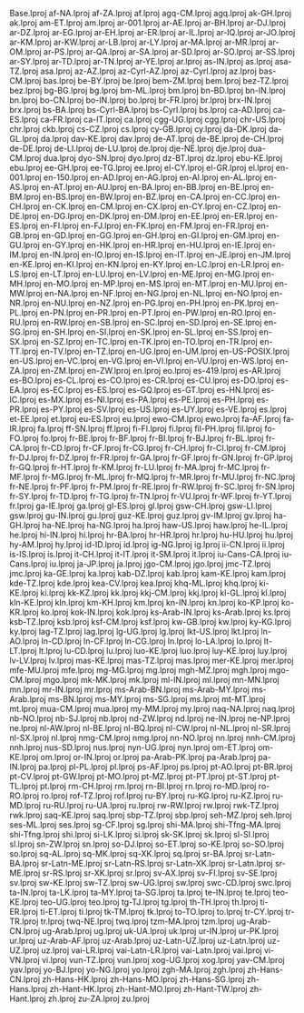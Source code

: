 Base.lproj
af-NA.lproj
af-ZA.lproj
af.lproj
agq-CM.lproj
agq.lproj
ak-GH.lproj
ak.lproj
am-ET.lproj
am.lproj
ar-001.lproj
ar-AE.lproj
ar-BH.lproj
ar-DJ.lproj
ar-DZ.lproj
ar-EG.lproj
ar-EH.lproj
ar-ER.lproj
ar-IL.lproj
ar-IQ.lproj
ar-JO.lproj
ar-KM.lproj
ar-KW.lproj
ar-LB.lproj
ar-LY.lproj
ar-MA.lproj
ar-MR.lproj
ar-OM.lproj
ar-PS.lproj
ar-QA.lproj
ar-SA.lproj
ar-SD.lproj
ar-SO.lproj
ar-SS.lproj
ar-SY.lproj
ar-TD.lproj
ar-TN.lproj
ar-YE.lproj
ar.lproj
as-IN.lproj
as.lproj
asa-TZ.lproj
asa.lproj
az-AZ.lproj
az-Cyrl-AZ.lproj
az-Cyrl.lproj
az.lproj
bas-CM.lproj
bas.lproj
be-BY.lproj
be.lproj
bem-ZM.lproj
bem.lproj
bez-TZ.lproj
bez.lproj
bg-BG.lproj
bg.lproj
bm-ML.lproj
bm.lproj
bn-BD.lproj
bn-IN.lproj
bn.lproj
bo-CN.lproj
bo-IN.lproj
bo.lproj
br-FR.lproj
br.lproj
brx-IN.lproj
brx.lproj
bs-BA.lproj
bs-Cyrl-BA.lproj
bs-Cyrl.lproj
bs.lproj
ca-AD.lproj
ca-ES.lproj
ca-FR.lproj
ca-IT.lproj
ca.lproj
cgg-UG.lproj
cgg.lproj
chr-US.lproj
chr.lproj
ckb.lproj
cs-CZ.lproj
cs.lproj
cy-GB.lproj
cy.lproj
da-DK.lproj
da-GL.lproj
da.lproj
dav-KE.lproj
dav.lproj
de-AT.lproj
de-BE.lproj
de-CH.lproj
de-DE.lproj
de-LI.lproj
de-LU.lproj
de.lproj
dje-NE.lproj
dje.lproj
dua-CM.lproj
dua.lproj
dyo-SN.lproj
dyo.lproj
dz-BT.lproj
dz.lproj
ebu-KE.lproj
ebu.lproj
ee-GH.lproj
ee-TG.lproj
ee.lproj
el-CY.lproj
el-GR.lproj
el.lproj
en-001.lproj
en-150.lproj
en-AD.lproj
en-AG.lproj
en-AI.lproj
en-AL.lproj
en-AS.lproj
en-AT.lproj
en-AU.lproj
en-BA.lproj
en-BB.lproj
en-BE.lproj
en-BM.lproj
en-BS.lproj
en-BW.lproj
en-BZ.lproj
en-CA.lproj
en-CC.lproj
en-CH.lproj
en-CK.lproj
en-CM.lproj
en-CX.lproj
en-CY.lproj
en-CZ.lproj
en-DE.lproj
en-DG.lproj
en-DK.lproj
en-DM.lproj
en-EE.lproj
en-ER.lproj
en-ES.lproj
en-FI.lproj
en-FJ.lproj
en-FK.lproj
en-FM.lproj
en-FR.lproj
en-GB.lproj
en-GD.lproj
en-GG.lproj
en-GH.lproj
en-GI.lproj
en-GM.lproj
en-GU.lproj
en-GY.lproj
en-HK.lproj
en-HR.lproj
en-HU.lproj
en-IE.lproj
en-IM.lproj
en-IN.lproj
en-IO.lproj
en-IS.lproj
en-IT.lproj
en-JE.lproj
en-JM.lproj
en-KE.lproj
en-KI.lproj
en-KN.lproj
en-KY.lproj
en-LC.lproj
en-LR.lproj
en-LS.lproj
en-LT.lproj
en-LU.lproj
en-LV.lproj
en-ME.lproj
en-MG.lproj
en-MH.lproj
en-MO.lproj
en-MP.lproj
en-MS.lproj
en-MT.lproj
en-MU.lproj
en-MW.lproj
en-NA.lproj
en-NF.lproj
en-NG.lproj
en-NL.lproj
en-NO.lproj
en-NR.lproj
en-NU.lproj
en-NZ.lproj
en-PG.lproj
en-PH.lproj
en-PK.lproj
en-PL.lproj
en-PN.lproj
en-PR.lproj
en-PT.lproj
en-PW.lproj
en-RO.lproj
en-RU.lproj
en-RW.lproj
en-SB.lproj
en-SC.lproj
en-SD.lproj
en-SE.lproj
en-SG.lproj
en-SH.lproj
en-SI.lproj
en-SK.lproj
en-SL.lproj
en-SS.lproj
en-SX.lproj
en-SZ.lproj
en-TC.lproj
en-TK.lproj
en-TO.lproj
en-TR.lproj
en-TT.lproj
en-TV.lproj
en-TZ.lproj
en-UG.lproj
en-UM.lproj
en-US-POSIX.lproj
en-US.lproj
en-VC.lproj
en-VG.lproj
en-VI.lproj
en-VU.lproj
en-WS.lproj
en-ZA.lproj
en-ZM.lproj
en-ZW.lproj
en.lproj
eo.lproj
es-419.lproj
es-AR.lproj
es-BO.lproj
es-CL.lproj
es-CO.lproj
es-CR.lproj
es-CU.lproj
es-DO.lproj
es-EA.lproj
es-EC.lproj
es-ES.lproj
es-GQ.lproj
es-GT.lproj
es-HN.lproj
es-IC.lproj
es-MX.lproj
es-NI.lproj
es-PA.lproj
es-PE.lproj
es-PH.lproj
es-PR.lproj
es-PY.lproj
es-SV.lproj
es-US.lproj
es-UY.lproj
es-VE.lproj
es.lproj
et-EE.lproj
et.lproj
eu-ES.lproj
eu.lproj
ewo-CM.lproj
ewo.lproj
fa-AF.lproj
fa-IR.lproj
fa.lproj
ff-SN.lproj
ff.lproj
fi-FI.lproj
fi.lproj
fil-PH.lproj
fil.lproj
fo-FO.lproj
fo.lproj
fr-BE.lproj
fr-BF.lproj
fr-BI.lproj
fr-BJ.lproj
fr-BL.lproj
fr-CA.lproj
fr-CD.lproj
fr-CF.lproj
fr-CG.lproj
fr-CH.lproj
fr-CI.lproj
fr-CM.lproj
fr-DJ.lproj
fr-DZ.lproj
fr-FR.lproj
fr-GA.lproj
fr-GF.lproj
fr-GN.lproj
fr-GP.lproj
fr-GQ.lproj
fr-HT.lproj
fr-KM.lproj
fr-LU.lproj
fr-MA.lproj
fr-MC.lproj
fr-MF.lproj
fr-MG.lproj
fr-ML.lproj
fr-MQ.lproj
fr-MR.lproj
fr-MU.lproj
fr-NC.lproj
fr-NE.lproj
fr-PF.lproj
fr-PM.lproj
fr-RE.lproj
fr-RW.lproj
fr-SC.lproj
fr-SN.lproj
fr-SY.lproj
fr-TD.lproj
fr-TG.lproj
fr-TN.lproj
fr-VU.lproj
fr-WF.lproj
fr-YT.lproj
fr.lproj
ga-IE.lproj
ga.lproj
gl-ES.lproj
gl.lproj
gsw-CH.lproj
gsw-LI.lproj
gsw.lproj
gu-IN.lproj
gu.lproj
guz-KE.lproj
guz.lproj
gv-IM.lproj
gv.lproj
ha-GH.lproj
ha-NE.lproj
ha-NG.lproj
ha.lproj
haw-US.lproj
haw.lproj
he-IL.lproj
he.lproj
hi-IN.lproj
hi.lproj
hr-BA.lproj
hr-HR.lproj
hr.lproj
hu-HU.lproj
hu.lproj
hy-AM.lproj
hy.lproj
id-ID.lproj
id.lproj
ig-NG.lproj
ig.lproj
ii-CN.lproj
ii.lproj
is-IS.lproj
is.lproj
it-CH.lproj
it-IT.lproj
it-SM.lproj
it.lproj
iu-Cans-CA.lproj
iu-Cans.lproj
iu.lproj
ja-JP.lproj
ja.lproj
jgo-CM.lproj
jgo.lproj
jmc-TZ.lproj
jmc.lproj
ka-GE.lproj
ka.lproj
kab-DZ.lproj
kab.lproj
kam-KE.lproj
kam.lproj
kde-TZ.lproj
kde.lproj
kea-CV.lproj
kea.lproj
khq-ML.lproj
khq.lproj
ki-KE.lproj
ki.lproj
kk-KZ.lproj
kk.lproj
kkj-CM.lproj
kkj.lproj
kl-GL.lproj
kl.lproj
kln-KE.lproj
kln.lproj
km-KH.lproj
km.lproj
kn-IN.lproj
kn.lproj
ko-KP.lproj
ko-KR.lproj
ko.lproj
kok-IN.lproj
kok.lproj
ks-Arab-IN.lproj
ks-Arab.lproj
ks.lproj
ksb-TZ.lproj
ksb.lproj
ksf-CM.lproj
ksf.lproj
kw-GB.lproj
kw.lproj
ky-KG.lproj
ky.lproj
lag-TZ.lproj
lag.lproj
lg-UG.lproj
lg.lproj
lkt-US.lproj
lkt.lproj
ln-AO.lproj
ln-CD.lproj
ln-CF.lproj
ln-CG.lproj
ln.lproj
lo-LA.lproj
lo.lproj
lt-LT.lproj
lt.lproj
lu-CD.lproj
lu.lproj
luo-KE.lproj
luo.lproj
luy-KE.lproj
luy.lproj
lv-LV.lproj
lv.lproj
mas-KE.lproj
mas-TZ.lproj
mas.lproj
mer-KE.lproj
mer.lproj
mfe-MU.lproj
mfe.lproj
mg-MG.lproj
mg.lproj
mgh-MZ.lproj
mgh.lproj
mgo-CM.lproj
mgo.lproj
mk-MK.lproj
mk.lproj
ml-IN.lproj
ml.lproj
mn-MN.lproj
mn.lproj
mr-IN.lproj
mr.lproj
ms-Arab-BN.lproj
ms-Arab-MY.lproj
ms-Arab.lproj
ms-BN.lproj
ms-MY.lproj
ms-SG.lproj
ms.lproj
mt-MT.lproj
mt.lproj
mua-CM.lproj
mua.lproj
my-MM.lproj
my.lproj
naq-NA.lproj
naq.lproj
nb-NO.lproj
nb-SJ.lproj
nb.lproj
nd-ZW.lproj
nd.lproj
ne-IN.lproj
ne-NP.lproj
ne.lproj
nl-AW.lproj
nl-BE.lproj
nl-BQ.lproj
nl-CW.lproj
nl-NL.lproj
nl-SR.lproj
nl-SX.lproj
nl.lproj
nmg-CM.lproj
nmg.lproj
nn-NO.lproj
nn.lproj
nnh-CM.lproj
nnh.lproj
nus-SD.lproj
nus.lproj
nyn-UG.lproj
nyn.lproj
om-ET.lproj
om-KE.lproj
om.lproj
or-IN.lproj
or.lproj
pa-Arab-PK.lproj
pa-Arab.lproj
pa-IN.lproj
pa.lproj
pl-PL.lproj
pl.lproj
ps-AF.lproj
ps.lproj
pt-AO.lproj
pt-BR.lproj
pt-CV.lproj
pt-GW.lproj
pt-MO.lproj
pt-MZ.lproj
pt-PT.lproj
pt-ST.lproj
pt-TL.lproj
pt.lproj
rm-CH.lproj
rm.lproj
rn-BI.lproj
rn.lproj
ro-MD.lproj
ro-RO.lproj
ro.lproj
rof-TZ.lproj
rof.lproj
ru-BY.lproj
ru-KG.lproj
ru-KZ.lproj
ru-MD.lproj
ru-RU.lproj
ru-UA.lproj
ru.lproj
rw-RW.lproj
rw.lproj
rwk-TZ.lproj
rwk.lproj
saq-KE.lproj
saq.lproj
sbp-TZ.lproj
sbp.lproj
seh-MZ.lproj
seh.lproj
ses-ML.lproj
ses.lproj
sg-CF.lproj
sg.lproj
shi-MA.lproj
shi-Tfng-MA.lproj
shi-Tfng.lproj
shi.lproj
si-LK.lproj
si.lproj
sk-SK.lproj
sk.lproj
sl-SI.lproj
sl.lproj
sn-ZW.lproj
sn.lproj
so-DJ.lproj
so-ET.lproj
so-KE.lproj
so-SO.lproj
so.lproj
sq-AL.lproj
sq-MK.lproj
sq-XK.lproj
sq.lproj
sr-BA.lproj
sr-Latn-BA.lproj
sr-Latn-ME.lproj
sr-Latn-RS.lproj
sr-Latn-XK.lproj
sr-Latn.lproj
sr-ME.lproj
sr-RS.lproj
sr-XK.lproj
sr.lproj
sv-AX.lproj
sv-FI.lproj
sv-SE.lproj
sv.lproj
sw-KE.lproj
sw-TZ.lproj
sw-UG.lproj
sw.lproj
swc-CD.lproj
swc.lproj
ta-IN.lproj
ta-LK.lproj
ta-MY.lproj
ta-SG.lproj
ta.lproj
te-IN.lproj
te.lproj
teo-KE.lproj
teo-UG.lproj
teo.lproj
tg-TJ.lproj
tg.lproj
th-TH.lproj
th.lproj
ti-ER.lproj
ti-ET.lproj
ti.lproj
tk-TM.lproj
tk.lproj
to-TO.lproj
to.lproj
tr-CY.lproj
tr-TR.lproj
tr.lproj
twq-NE.lproj
twq.lproj
tzm-MA.lproj
tzm.lproj
ug-Arab-CN.lproj
ug-Arab.lproj
ug.lproj
uk-UA.lproj
uk.lproj
ur-IN.lproj
ur-PK.lproj
ur.lproj
uz-Arab-AF.lproj
uz-Arab.lproj
uz-Latn-UZ.lproj
uz-Latn.lproj
uz-UZ.lproj
uz.lproj
vai-LR.lproj
vai-Latn-LR.lproj
vai-Latn.lproj
vai.lproj
vi-VN.lproj
vi.lproj
vun-TZ.lproj
vun.lproj
xog-UG.lproj
xog.lproj
yav-CM.lproj
yav.lproj
yo-BJ.lproj
yo-NG.lproj
yo.lproj
zgh-MA.lproj
zgh.lproj
zh-Hans-CN.lproj
zh-Hans-HK.lproj
zh-Hans-MO.lproj
zh-Hans-SG.lproj
zh-Hans.lproj
zh-Hant-HK.lproj
zh-Hant-MO.lproj
zh-Hant-TW.lproj
zh-Hant.lproj
zh.lproj
zu-ZA.lproj
zu.lproj